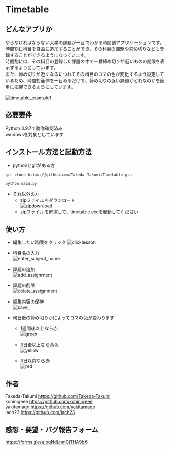 
# Timetable

## どんなアプリか
やらなければならない大学の課題が一目でわかる時間割アプリケーションです。<br>
時間割に科目を自由に追加することができ、その科目の課題や締め切りなども登録することができるようになっています。<br>
時間割には、その科目の登録した課題の中で一番締め切りが近いものの期限を表示するようにしています。<br>
また、締め切りが近くなるにつれてその科目のコマの色が変化するよう設定しているため、時間割全体を一目みるだけで、締め切りの近い課題がどれなのかを簡単に把握できるようにしています。<br>
<br>
![timetable_example1](https://user-images.githubusercontent.com/91676218/157194010-c6ca679d-8926-484b-9872-cba62f7141cc.png)


## 必要要件
Python 3.9.7で動作確認済み<br>
windowsを対象としています

## インストール方法と起動方法
- pythonとgitがある方
```
git clone https://github.com/Takeda-Takumi/Timetable.git
```
```
python main.py
```

- それ以外の方<br>
  - zipファイルをダウンロード<br>
![zipdownload](https://user-images.githubusercontent.com/91676218/157037646-543fad60-cdf0-40bf-8099-7b65c6b544e1.gif)<br>
  - zipファイルを解凍して、timetable.exeを起動してください



## 使い方
- 編集したい時限をクリック
![clicklesson](https://user-images.githubusercontent.com/91676218/157038769-292538a4-224f-4f8c-a2b2-22446144ab25.gif)

- 科目名の入力<br>
![enter_subject_name](https://user-images.githubusercontent.com/91676218/157039647-3edc60b3-e8f1-4d5d-a4bc-24d1da5570d3.gif)

- 課題の追加<br>
![add_assignment](https://user-images.githubusercontent.com/91676218/157041563-b9f15c1d-e6be-48a8-a978-485c3daf3b61.gif)

- 課題の削除<br>
![delete_assignment](https://user-images.githubusercontent.com/91676218/157186923-40b206b4-5601-4006-9ef0-8e637db560e9.gif)

- 編集内容の保存<br>
![save_](https://user-images.githubusercontent.com/91676218/157056915-71c1e141-0fc0-436e-ae3c-b5b4d5b88a03.gif)

- 何日後の締め切りかによってコマの色が変わります<br>
  - 1週間後以上なら赤<br>
  ![green](https://user-images.githubusercontent.com/91676218/157188966-05e87090-8289-40a1-86aa-938a69901bb8.png)

  - 3日後以上なら黄色<br>
  ![yellow](https://user-images.githubusercontent.com/91676218/157188995-f6d560c0-3197-4086-9460-cae65165e272.png)

  - 3日以内なら赤<br>
  ![red](https://user-images.githubusercontent.com/91676218/157189009-c1f7f3ac-17fb-41dd-82af-b29055b14fb1.png)
 

## 作者
Takeda-Takumi   https://github.com/Takeda-Takumi<br>
kohinigeee https://github.com/kohinigeee<br>
yakitamago https://github.com/yakitamago<br>
lach23 https://github.com/lach23<br>

## 感想・要望・バグ報告フォーム
https://forms.gle/ajpqNdLnmCjTHA9b6



